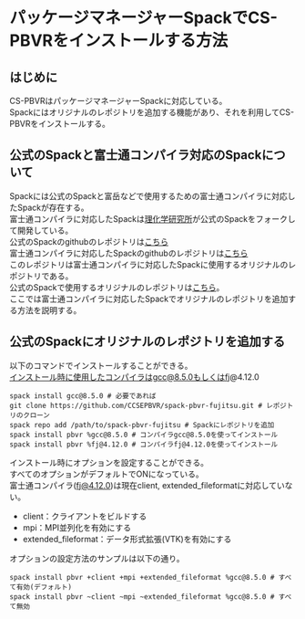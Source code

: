 # パッケージマネージャーSpackでCS-PBVRをインストールする方法
## はじめに
CS-PBVRはパッケージマネージャーSpackに対応している。<br>
Spackにはオリジナルのレポジトリを追加する機能があり、それを利用してCS-PBVRをインストールする。

## 公式のSpackと富士通コンパイラ対応のSpackについて
Spackには公式のSpackと富岳などで使用するための富士通コンパイラに対応したSpackが存在する。<br>
富士通コンパイラに対応したSpackは[理化学研究所](https://github.com/RIKEN-RCCS)が公式のSpackをフォークして開発している。<br>
公式のSpackのgithubのレポジトリは[こちら](https://github.com/spack/spack)<br>
富士通コンパイラに対応したSpackのgithubのレポジトリは[こちら](https://github.com/RIKEN-RCCS/spack)<br>
このレポジトリは富士通コンパイラに対応したSpackに使用するオリジナルのレポジトリである。<br>
公式のSpackで使用するオリジナルのレポジトリは[こちら](https://github.com/CCSEPBVR/spack-pbvr-fujitsu)。<br>
ここでは富士通コンパイラに対応したSpackでオリジナルのレポジトリを追加する方法を説明する。

## 公式のSpackにオリジナルのレポジトリを追加する
以下のコマンドでインストールすることができる。<br>
インストール時に使用したコンパイラはgcc@8.5.0もしくはfj@4.12.0
```
spack install gcc@8.5.0 # 必要であれば
git clone https://github.com/CCSEPBVR/spack-pbvr-fujitsu.git # レポジトリのクローン
spack repo add /path/to/spack-pbvr-fujitsu # Spackにレポジトリを追加
spack install pbvr %gcc@8.5.0 # コンパイラgcc@8.5.0を使ってインストール
spack install pbvr %fj@4.12.0 # コンパイラfj@4.12.0を使ってインストール 
```
インストール時にオプションを設定することができる。<br>
すべてのオプションがデフォルトでONになっている。<br>
富士通コンパイラ(fj@4.12.0)は現在client, extended_fileformatに対応していない。
- client：クライアントをビルドする
- mpi：MPI並列化を有効にする
- extended_fileformat：データ形式拡張(VTK)を有効にする

オプションの設定方法のサンプルは以下の通り。
```
spack install pbvr +client +mpi +extended_fileformat %gcc@8.5.0 # すべて有効(デフォルト)
spack install pbvr ~client ~mpi ~extended_fileformat %gcc@8.5.0 # すべて無効
```